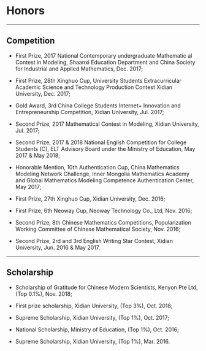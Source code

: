 ---
---

# Honors

***

## Competition

* First Prize, 2017 National Contemporary undergraduate Mathematic al Contest in Modeling, Shaanxi Education Department and China Society for Industrial and Applied Mathematics, Dec. 2017;

* First Prize, 28th Xinghuo Cup, University Students Extracurricular Academic Science and Technology Production Contest Xidian University, Dec. 2017;

* Gold Award, 3rd China College Students Internet+ Innovation and Entrepreneurship Competition, Xidian University, Jul. 2017;

* Second Prize, 2017 Mathematical Contest in Modeling, Xidian University, Jul. 2017;

* Second Prize, 2017 & 2018 National English Competition for College Students (C), ELT Advisory Board under the Ministry of Education, May 2017 & May 2018;

* Honorable Mention, 10th Authentication Cup, China Mathematics Modeling Network Challenge, Inner Mongolia Mathematics Academy and Global Mathematics Modeling Competence Authentication Center, May 2017;

* First Prize, 27th Xinghuo Cup, Xidian University, Dec. 2016;

* First Prize, 6th Neoway Cup, Neoway Technology Co., Ltd, Nov. 2016;

* Second Prize, 8th Chinese Mathematics Competitions, Popularization Working Committee of Chinese Mathematical Society, Nov. 2016;

* Second Prize, 2rd and 3rd English Writing Star Contest, Xidian University, Jun. 2016 & May 2017.

***

## Scholarship

* Scholarship of Gratitude for Chinese Modern Scientists, Kenyon Pte Ltd, (Top 0.1%), Nov. 2018;

* First prize scholarship, Xidian University, (Top 3%), Oct. 2018;

* Supreme Scholarship, Xidian University, (Top 1%), Oct. 2017;

* National Scholarship, Ministry of Education, (Top 1%), Oct. 2016;

* Supreme Scholarship, Xidian University, (Top 1%), Mar. 2016.